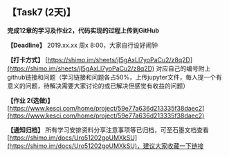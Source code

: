 
## 【Task7 (2天)】 
**完成12章的学习及作业2，代码实现的过程上传到GitHub**

**【Deadline】**
2019.xx.xx 周x 8:00，大家自行设好闹钟

**【打卡方式】**
[https://shimo.im/sheets/jI5gAxLl7yoPaCu2/z8q2D](https://shimo.im/sheets/jI5gAxLl7yoPaCu2/z8q2D)
对应自己的编号附上github链接和问题（学习链接和问题各占50%，上传jupyter文件，每人提一个有意义的问题，待解决需要大家讨论的或已解决但感觉有收益的问题）

**【作业 2(选做)】**
[https://www.kesci.com/home/project/59e77a636d213335f38daec2](https://www.kesci.com/home/project/59e77a636d213335f38daec2)

**【通知归档】**
所有学习安排资料分享注意事项等已归档，可至石墨文档查看[https://shimo.im/docs/Uro51202goUMXkSU](https://shimo.im/docs/Uro51202goUMXkSU)，建议大家收藏一下链接
